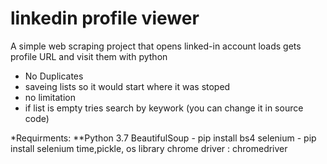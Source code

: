 # linkedin profile viewer
A simple web scraping project that opens linked-in account loads gets profile URL and visit them with python


* No Duplicates
* saveing lists so it would start where it was stoped
* no limitation
* if list is empty tries search by keywork (you can change it in source code)


*Requirments: 
**Python 3.7
  BeautifulSoup - pip install bs4
  selenium - pip install selenium
  time,pickle, os library
  chrome driver : chromedriver
